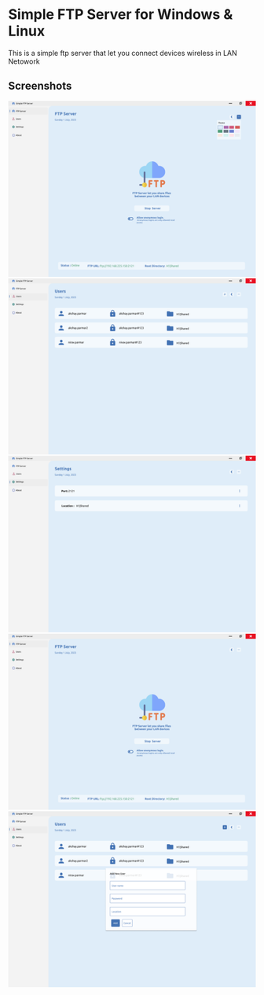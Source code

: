 # Simple FTP Server for Windows & Linux
This is a simple ftp server that let you connect devices wireless in LAN Netowork

## Screenshots
![](/markdown/Desktop_1.png)
![](/markdown/Desktop_2.png)
![](/markdown/Desktop_3.png)
![](/markdown/Desktop_4.png)
![](/markdown/Desktop_5.png)